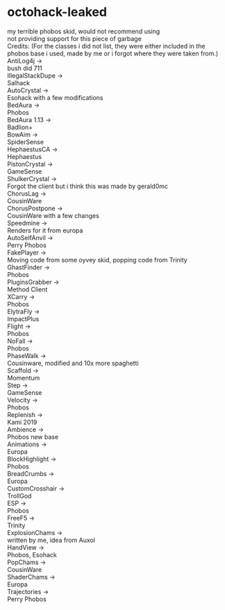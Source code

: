 # octohack-leaked
my terrible phobos skid, would not recommend using <br />
not providing support for this piece of garbage <br />
Credits: (For the classes i did not list, they were either included in the phobos base i used, made by me or i forgot where they were taken from.) <br />
AntiLog4j -> <br />
bush did 711 <br />
IllegalStackDupe -> <br />
Salhack <br />
AutoCrystal -> <br />
Esohack with a few modifications <br />
BedAura -> <br />
Phobos <br />
BedAura 1.13 -> <br />
Badlion+ <br />
BowAim -> <br />
SpiderSense <br />
HephaestusCA -> <br />
Hephaestus <br />
PistonCrystal -> <br />
GameSense <br />
ShulkerCrystal -> <br />
Forgot the client but i think this was made by gerald0mc <br />
ChorusLag -> <br />
CousinWare <br />
ChorusPostpone -> <br />
CousinWare with a few changes <br />
Speedmine -> <br />
Renders for it from europa <br />
AutoSelfAnvil -> <br />
Perry Phobos <br />
FakePlayer -> <br />
Moving code from some oyvey skid, popping code from Trinity <br />
GhastFinder -> <br />
Phobos <br />
PluginsGrabber -> <br />
Method Client <br />
XCarry -> <br />
Phobos <br />
ElytraFly -> <br />
ImpactPlus <br />
Flight -> <br />
Phobos <br />
NoFall -> <br />
Phobos <br />
PhaseWalk -> <br />
Cousinware, modified and 10x more spaghetti <br />
Scaffold -> <br />
Momentum <br />
Step -> <br />
GameSense <br />
Velocity -> <br />
Phobos <br />
Replenish -> <br />
Kami 2019 <br />
Ambience -> <br />
Phobos new base <br />
Animations -> <br />
Europa <br />
BlockHighlight -> <br />
Phobos <br />
BreadCrumbs -> <br />
Europa <br />
CustomCrosshair -> <br />
TrollGod <br />
ESP -> <br />
Phobos <br />
FreeF5 -> <br />
Trinity <br />
ExplosionChams -> <br />
written by me, idea from Auxol <br />
HandView -> <br />
Phobos, Esohack <br />
PopChams -> <br />
CousinWare <br />
ShaderChams -> <br />
Europa <br />
Trajectories -> <br />
Perry Phobos <br />

